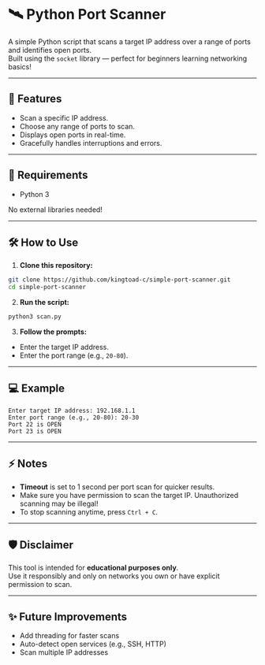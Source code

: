 # 🛰️ Python Port Scanner

A simple Python script that scans a target IP address over a range of ports and identifies open ports.  
Built using the `socket` library — perfect for beginners learning networking basics!

---

## 🚀 Features
- Scan a specific IP address.
- Choose any range of ports to scan.
- Displays open ports in real-time.
- Gracefully handles interruptions and errors.

---

## 📜 Requirements
- Python 3

No external libraries needed!

---

## 🛠️ How to Use

1. **Clone this repository:**

```bash
git clone https://github.com/kingtoad-c/simple-port-scanner.git
cd simple-port-scanner
```

2. **Run the script:**

```bash
python3 scan.py
```

3. **Follow the prompts:**
- Enter the target IP address.
- Enter the port range (e.g., `20-80`).

---

## 💻 Example

```text
Enter target IP address: 192.168.1.1
Enter port range (e.g., 20-80): 20-30
Port 22 is OPEN
Port 23 is OPEN
```

---

## ⚡ Notes
- **Timeout** is set to 1 second per port scan for quicker results.
- Make sure you have permission to scan the target IP. Unauthorized scanning may be illegal!
- To stop scanning anytime, press `Ctrl + C`.

---

## 🛡️ Disclaimer
This tool is intended for **educational purposes only**.  
Use it responsibly and only on networks you own or have explicit permission to scan.

---

## ✨ Future Improvements
- Add threading for faster scans
- Auto-detect open services (e.g., SSH, HTTP)
- Scan multiple IP addresses
